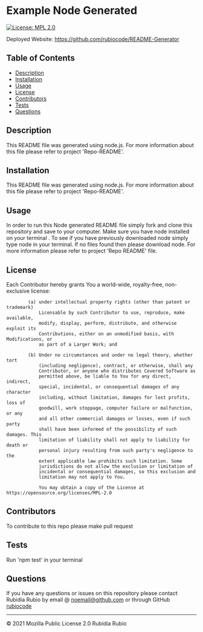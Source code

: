 # Example Node Generated 
[![License: MPL 2.0](https://img.shields.io/badge/License-MPL%202.0-brightgreen.svg)](https://opensource.org/licenses/MPL-2.0)

Deployed Website: https://github.com/rubiocode/README-Generator


## Table of Contents 

* [Description](#description)
* [Installation](#installation)
* [Usage](#usage)
* [License](#license)
* [Contributors](#contributors)
* [Tests](#tests)
* [Questions](#questions)



## Description 

This README file was generated using node.js. For more information about this file please refer to project 'Repo-README'.


## Installation

This README file was generated using node.js. For more information about this file please refer to project 'Repo-README'.


## Usage 

In order to run this Node generated README file simply fork and clone this repository and save to your computer. Make sure you have node installed on your terminal . To see if you have previously downloaded node simply type node in your terminal. If no files found then please download node. For more information please refer to project 'Repo README' file.


## License 

Each Contributor hereby grants You a world-wide, royalty-free,
            non-exclusive license:
            
            (a) under intellectual property rights (other than patent or trademark)
                Licensable by such Contributor to use, reproduce, make available,
                modify, display, perform, distribute, and otherwise exploit its
                Contributions, either on an unmodified basis, with Modifications, or
                as part of a Larger Work; and
            
            (b) Under no circumstances and under no legal theory, whether tort      
                (including negligence), contract, or otherwise, shall any           
                Contributor, or anyone who distributes Covered Software as          
                permitted above, be liable to You for any direct, indirect,         
                special, incidental, or consequential damages of any character      
                including, without limitation, damages for lost profits, loss of    
                goodwill, work stoppage, computer failure or malfunction, or any    
                and all other commercial damages or losses, even if such party      
                shall have been informed of the possibility of such damages. This   
                limitation of liability shall not apply to liability for death or   
                personal injury resulting from such party's negligence to the       
                extent applicable law prohibits such limitation. Some               
                jurisdictions do not allow the exclusion or limitation of           
                incidental or consequential damages, so this exclusion and          
                limitation may not apply to You.
                
                You may obtain a copy of the License at https://opensource.org/licenses/MPL-2.0

## Contributors

To contribute to this repo please make pull request

## Tests

Run 'npm test' in your terminal

## Questions 

If you have any questions or issues on this repository please contact Rubidia Rubio by email @ noemail@github.com or through GitHub [rubiocode](https://github.com/rubiocode)

---
© 2021 Mozilla Public License 2.0 Rubidia Rubio 